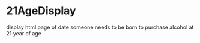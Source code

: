 # 21AgeDisplay
display html page of date someone needs to be born to purchase alcohol at 21 year of age
